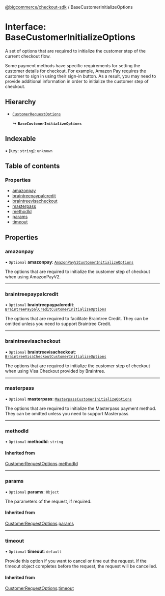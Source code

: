 [@bigcommerce/checkout-sdk](../README.md) / BaseCustomerInitializeOptions

# Interface: BaseCustomerInitializeOptions

A set of options that are required to initialize the customer step of the
current checkout flow.

Some payment methods have specific requirements for setting the customer
details for checkout. For example, Amazon Pay requires the customer to sign in
using their sign-in button. As a result, you may need to provide additional
information in order to initialize the customer step of checkout.

## Hierarchy

- [`CustomerRequestOptions`](CustomerRequestOptions.md)

  ↳ **`BaseCustomerInitializeOptions`**

## Indexable

▪ [key: `string`]: `unknown`

## Table of contents

### Properties

- [amazonpay](BaseCustomerInitializeOptions.md#amazonpay)
- [braintreepaypalcredit](BaseCustomerInitializeOptions.md#braintreepaypalcredit)
- [braintreevisacheckout](BaseCustomerInitializeOptions.md#braintreevisacheckout)
- [masterpass](BaseCustomerInitializeOptions.md#masterpass)
- [methodId](BaseCustomerInitializeOptions.md#methodid)
- [params](BaseCustomerInitializeOptions.md#params)
- [timeout](BaseCustomerInitializeOptions.md#timeout)

## Properties

### amazonpay

• `Optional` **amazonpay**: [`AmazonPayV2CustomerInitializeOptions`](AmazonPayV2CustomerInitializeOptions.md)

The options that are required to initialize the customer step of checkout
when using AmazonPayV2.

___

### braintreepaypalcredit

• `Optional` **braintreepaypalcredit**: [`BraintreePaypalCreditCustomerInitializeOptions`](BraintreePaypalCreditCustomerInitializeOptions.md)

The options that are required to facilitate Braintree Credit. They can be
omitted unless you need to support Braintree Credit.

___

### braintreevisacheckout

• `Optional` **braintreevisacheckout**: [`BraintreeVisaCheckoutCustomerInitializeOptions`](BraintreeVisaCheckoutCustomerInitializeOptions.md)

The options that are required to initialize the customer step of checkout
when using Visa Checkout provided by Braintree.

___

### masterpass

• `Optional` **masterpass**: [`MasterpassCustomerInitializeOptions`](MasterpassCustomerInitializeOptions.md)

The options that are required to initialize the Masterpass payment method.
They can be omitted unless you need to support Masterpass.

___

### methodId

• `Optional` **methodId**: `string`

#### Inherited from

[CustomerRequestOptions](CustomerRequestOptions.md).[methodId](CustomerRequestOptions.md#methodid)

___

### params

• `Optional` **params**: `Object`

The parameters of the request, if required.

#### Inherited from

[CustomerRequestOptions](CustomerRequestOptions.md).[params](CustomerRequestOptions.md#params)

___

### timeout

• `Optional` **timeout**: `default`

Provide this option if you want to cancel or time out the request. If the
timeout object completes before the request, the request will be
cancelled.

#### Inherited from

[CustomerRequestOptions](CustomerRequestOptions.md).[timeout](CustomerRequestOptions.md#timeout)
